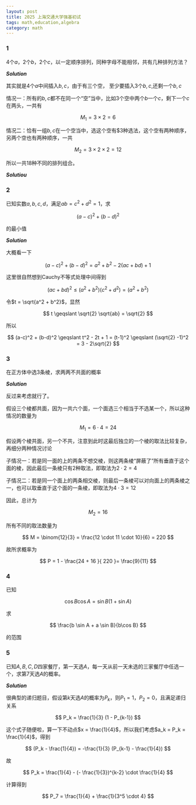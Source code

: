 ```yaml
---
layout: post
title: 2025 上海交通大学强基初试
tags: math,education,algebra
category: math
---
```


### 1

4个$a$，$2$个$b$，$2$个$c$，以一定顺序排列，同种字母不能相邻，共有几种排列方法？

***Solution***

其实就是$4$个$a$中间插入$b,c$，由于有三个空， 至少要插入$3$个$b,c$,还剩一个$b,c$

情况一：所有的$b,c$都不在同一个“空”当中，比如3个空中两个$b$一个$c$，剩下一个$c$在两头，一共有

$$
    M_1 = 3 \times 2 = 6
$$

情况二：恰有一组$b,c$在一个空当中，选这个空有$3种选法，这个空有两种顺序，另两个空也有两种顺序，一共

$$
    M_2 = 3 \times 2 \times 2 = 12
$$

所以一共$18$种不同的排列组合。

***Solutiou***

### 2

已知实数$a,b,c,d$，满足$ab = c^2 + d^2 = 1$，求

$$
(a-c)^2 + (b-d)^2
$$

的最小值

***Solution***

大概看一下

$$
    (a-c)^2 + (b-d)^2 = a^2 + b^2 - 2(ac + bd) +  1
$$

这里很自然想到Cauchy不等式处理中间得到

$$
    (ac + bd)^2 \leqslant (a^2 + b^2)(c^2 + d^2) = (a^2 + b^2)
$$

令$t = \sqrt{a^2 + b^2}$，显然

$$
    t \geqslant \sqrt{2} \sqrt{ab} = \sqrt{2}
$$

所以

$$
    (a-c)^2 + (b-d)^2 \geqslant t^2 - 2t + 1 = (t-1)^2 \geqslant (\sqrt{2} -1)^2 = 3 - 2\sqrt{2}
$$

### 3

在正方体中选$3$条棱，求两两不共面的概率

***Solution***

反过来考虑就行了。

假设三个棱都共面，因为一共六个面，一个面选三个相当于不选某一个，所以这种情况的数量为

$$
M_1 = 6 \cdot 4 = 24
$$

假设两个棱共面，另一个不共，注意到此时这最后独立的一个棱的取法比较复杂，再细分两种情况讨论

子情况一：若是同一面的上的两条不想交棱，则这两条棱“屏蔽了”所有垂直于这个面的棱，因此最后一条棱只有$2$种取法，即取法为$2 \cdot 2 = 4$

子情况二：若是同一个面上的两条相交棱，则最后一条棱可以对向面上的两条棱之一，也可以取垂直于这个面的一条棱，即取法为$4 \cdot 3 = 12$

因此，总计为

$$
M_2 = 16
$$

所有不同的取法数量为

$$
M = \binom{12}{3} = \frac{12 \cdot 11 \cdot 10}{6} = 220
$$

故所求概率为

$$
P = 1 - \frac{24 + 16 }{ 220 }= \frac{9}{11}
$$

### 4

已知

$$
\cos B \cos A = \sin B ( 1 + \sin A)
$$

求

$$
\frac{b \sin A + a \sin B}{b\cos B}
$$

的范围

### 5

已知$A,B,C,D$四家餐厅，第一天选$A$，每一天从前一天未选的三家餐厅中任选一个，求第$7$天选$A$的概率。

***Solution***

很典型的递归题目，假设第$k$天选$A$的概率为$P_k$，则$P_1 = 1$，$P_2 = 0$，且满足递归关系

$$
    P_k = \frac{1}{3} (1 - P_{k-1})
$$

这个式子随便啦，算一下不动点$x = \frac{1}{4}$，所以我们考虑$a_k = P_k = \frac{1}{4}$，得到

$$
    (P_k - \frac{1}{4}) = -\frac{1}{3} (P_{k-1} - \frac{1}{4})
$$

故

$$
    P_k = \frac{1}{4} - (- \frac{1}{3})^{k-2} \cdot \frac{1}{4}
$$

计算得到

$$
P_7 = \frac{1}{4} + \frac{1}{3^5 \cdot 4}
$$